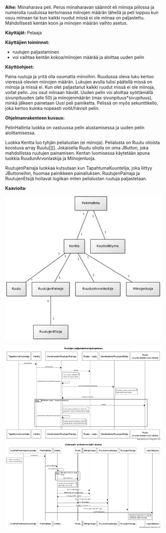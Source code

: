 **Aihe:** Miinaharava peli. Perus miinaharavan säännöt eli miinoja piilossa ja numeroita ruuduissa kertomassa miinojen määrän lähellä ja peli loppuu kun osuu miinaan tai kun kaikki ruudut missä ei ole miinaa on paljastettu. Mahdollisesti kentän koon ja miinojen määrän vaihto asetus. 

**Käyttäjät:** Pelaaja

**Käyttäjien toiminnot:**
- ruutujen paljastaminen
- voi vaihtaa kentän kokoa/miinojen määrää ja aloittaa uuden pelin

**Käyttöohjeet:**

Paina ruutuja ja yritä olla osumatta miinoihin. Ruudussa oleva luku kertoo vieressä olevien miinojen määrän. Lukujen avulla tulisi päätellä missä on miinoja ja missä ei. Kun olet paljastanut kaikki ruudut missä ei ole miinoja, voitat pelin. Jos osut miinaan häviät. Uuden pelin voi aloittaa syöttämällä sivunpituuden (alle 50) ja miinojenmäärän (max sivunpituus*sivupituus), minkä jälkeen painetaan Uusi peli painiketta. Pelissä on myös sekunttikello, joka kertoo kuinka nopeasti voitit/hävisit pelin.

**Ohjelmanrakenteen kuvaus:**

PelinHallinta luokka on vastuussa pelin alustamisessa ja uuden pelin aloittamisessa.

Luokka Kentta luo tyhjän pelialustan (ei miinoja). Pelialusta on Ruutu olioista koostuva array Ruutu[][]. Jokaisella Ruutu oliolla on oma JButton, joka mahdollistaa ruutujen painamisen. Kentan luomisessa käytetään apuna luokkia RuudunArvonlaskija ja Miinojenluoja.

RuutujenPainaja luokkaa kutsutaan kun TapahtumaKuuntelija, joka liittyy JButtoneihin, huomaa painikkeen painalluksen. RuutujenPainaja ja RuutujenEtsijä hoitavat logiikan miten pelialustan ruutuja paljastetaan.

**Kaavioita:**

![Luokkakaavio](luokkakaavio4.0.png)

![Sekvenssikaavio](sekvenssikaavio1.png)
![Sekvenssikaavio](sekvenssikaavio2.png)

